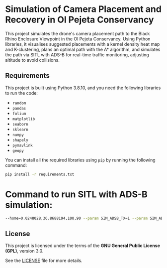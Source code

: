 # Simulation of Camera Placement and Recovery in Ol Pejeta Conservancy

This project simulates the drone's camera placement path to the Black Rhino Enclosure Viewpoint in the Ol Pejeta Conservancy. Using Python libraries, it visualises suggested placements with a kernel density heat map and K-clustering, plans an optimal path with the A* algorithm, and simulates the path via SITL with ADS-B for real-time traffic monitoring, adjusting altitude to avoid collisions.

## Requirements

This project is built using Python 3.8.10, and you need the following libraries to run the code:

- `random`
- `pandas`
- `folium`
- `matplotlib`
- `seaborn`
- `sklearn`
- `numpy`
- `shapely`
- `pymavlink`
- `geopy`

You can install all the required libraries using `pip` by running the following command:

```bash
pip install -r requirements.txt
```

# Command to run SITL with ADS-B simulation:
```bash
--home=0.0248028,36.8688194,100,90 --param SIM_ADSB_TX=1 --param SIM_ADSB_COUNT=3 --param SIM_ADSB_ALT=50 --param SIM_ADSB_RADIUS=5000 --param SIM_ADSB_TYPES=1
```

## License
This project is licensed under the terms of the **GNU General Public License (GPL)**, version 3.0. 

See the [LICENSE](./LICENSE) file for more details.